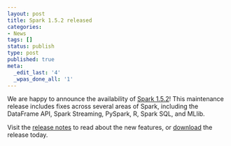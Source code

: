 ```yaml
---
layout: post
title: Spark 1.5.2 released
categories:
- News
tags: []
status: publish
type: post
published: true
meta:
  _edit_last: '4'
  _wpas_done_all: '1'
---
```

We are happy to announce the availability of <a href="{{site.baseurl}}/releases/spark-release-1-5-2.html" title="Spark Release 1.5.2">Spark 1.5.2</a>! This maintenance release includes fixes across several areas of Spark, including the DataFrame API, Spark Streaming, PySpark, R, Spark SQL, and MLlib.

Visit the <a href="{{site.baseurl}}/releases/spark-release-1-5-2.html" title="Spark Release 1.5.2">release notes</a> to read about the new features, or <a href="{{site.baseurl}}/downloads.html">download</a> the release today.

